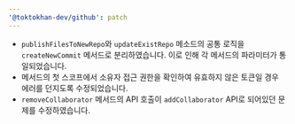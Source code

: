 ```yaml
---
'@toktokhan-dev/github': patch
---
```


- `publishFilesToNewRepo`와 `updateExistRepo` 메소드의 공통 로직을 `createNewCommit` 메서드로 분리하였습니다. 이로 인해 각 메서드의 파라미터가 통일되었습니다.
- 메서드의 첫 스코프에서 소유자 접근 권한을 확인하여 유효하지 않은 토큰일 경우 에러를 던지도록 수정되었습니다.
- `removeCollaborator` 메서드의 API 호출이 `addCollaborator` API로 되어있던 문제를 수정하였습니다.

